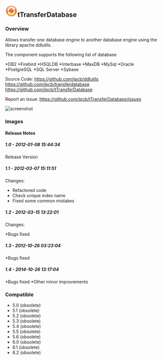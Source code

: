 ## <img src='./logo.jpg' width='40' height='40'>tTransferDatabase

### Overview
Allows transfer one database engine to another database engine using the library apache ddlutils.

The component supports the following list of database

*DB2
*Firebird
*HSQLDB
*Interbase
*MaxDB
*MySql
*Oracle
*PostgreSQL
*SQL Server
*Sybase

Source Code:
https://github.com/jpcb/ddlutils
https://github.com/jpcb/transferdatabase
https://github.com/jpcb/tTransferDatabase

Report an Issue:
https://github.com/jpcb/tTransferDatabase/issues




![screenshot](https://talendforge.org/exchange/tos/upload_tos/extension-457/screenshot.jpg)
### Images




#### Release Notes

##### 1.0 - 2012-01-08 15:44:34
Release Version
##### 1.1 - 2012-03-07 15:11:51
Changes:

* Refactored code
* Check unique index name
* Fixed some common mistakes
##### 1.2 - 2012-03-15 13:22:01
Changes:

*Bugs fixed
##### 1.3 - 2012-10-26 03:23:04
*Bugs fixed
##### 1.4 - 2014-10-26 13:17:04
*Bugs fixed
*Other minor improvements
### Compatible
 -  5.0 (obsolete)
 -   5.1 (obsolete)
 -   5.2 (obsolete)
 -   5.3 (obsolete)
 -   5.4 (obsolete)
 -   5.5 (obsolete)
 -   5.6 (obsolete)
 -   6.0 (obsolete)
 -   6.1 (obsolete)
 -   6.2 (obsolete)
